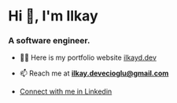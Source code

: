 <h1>Hi 👋, I'm Ilkay</h1>
<h3>A software engineer.</h3>

- 👨‍💻 Here is my portfolio website [ilkayd.dev](ilkayd.dev)

- 📫 Reach me at **ilkay.devecioglu@gmail.com**

- <a href="https://linkedin.com/in/ilkay-devecioglu" target="_blank">Connect with me in Linkedin</a>
